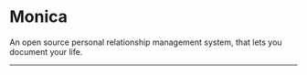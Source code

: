 # Monica

An open source personal relationship management system, that lets you document your life.

---